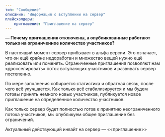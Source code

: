 ```yaml
---
тип: "Сообщение"
описание: "Информация о вступлении на сервер"
плейсхолдеры:
    приглашение: "Приглашение на сервер"
---
```


**— Почему приглашения отключены, а опубликованные работают только на ограниченное количество участников?**

В настоящий момент сервер прибывает в альфа версии. Это означает, что он ещё крайне недоработан и множество вещей нужно ещё реализовать или поменять.
Ограниченные приглашения позволяют нам «дросселировать» поток вступающих участников и развивать сервер постепенно.

По мере заполнения собирается статистика и обратная связь, после чего всё улучшается.
Как только всё стабилизируется и мы будем готовы принять немного новых участников, публикуется новое приглашение на определённое количество участников.

Как только сервер будет полностью готов к принятию неограниченного потока участников, мы опубликуем общее приглашение без ограничений.

Актуальный действующий инвайт на сервер — <<приглашение>>